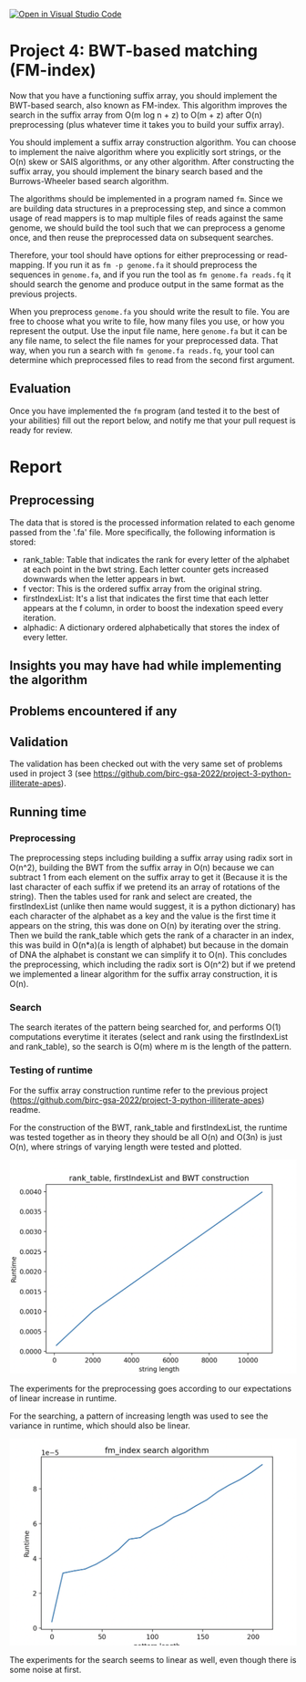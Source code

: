 [![Open in Visual Studio Code](https://classroom.github.com/assets/open-in-vscode-c66648af7eb3fe8bc4f294546bfd86ef473780cde1dea487d3c4ff354943c9ae.svg)](https://classroom.github.com/online_ide?assignment_repo_id=9221973&assignment_repo_type=AssignmentRepo)
# Project 4: BWT-based matching (FM-index)

Now that you have a functioning suffix array, you should implement the BWT-based search, also known as FM-index. This algorithm improves the search in the suffix array from O(m log n + z) to O(m + z) after O(n) preprocessing (plus whatever time it takes you to build your suffix array).

You should implement a suffix array construction algorithm. You can choose to implement the naive algorithm where you explicitly sort strings, or the O(n) skew or SAIS algorithms, or any other algorithm. After constructing the suffix array, you should implement the binary search based and the Burrows-Wheeler based search algorithm.

The algorithms should be implemented in a program named `fm`. Since we are building data structures in a preprocessing step, and since a common usage of read mappers is to map multiple files of reads against the same genome, we should build the tool such that we can preprocess a genome once, and then reuse the preprocessed data on subsequent searches.

Therefore, your tool should have options for either preprocessing or read-mapping. If you run it as `fm -p genome.fa` it should preprocess the sequences in `genome.fa`, and if you run the tool as  `fm genome.fa reads.fq` it should search the genome and produce output in the same format as the previous projects.

When you preprocess `genome.fa` you should write the result to file. You are free to choose what you write to file, how many files you use, or how you represent the output. Use the input file name, here `genome.fa` but it can be any file name, to select the file names for your preprocessed data. That way, when you run a search with `fm genome.fa reads.fq`, your tool can determine which preprocessed files to read from the second first argument.

## Evaluation

Once you have implemented the `fm` program (and tested it to the best of your abilities) fill out the report below, and notify me that your pull request is ready for review.

# Report

## Preprocessing

The data that is stored is the processed information related to each genome passed from the '.fa' file. More specifically, the following information is stored:

* rank_table: Table that indicates the rank for every letter of the alphabet at each point in the bwt string. Each letter counter gets increased downwards when the letter appears in bwt.
* f vector: This is the ordered suffix array from the original string.
* firstIndexList: It's a list that indicates the first time that each letter appears at the f column, in order to boost the indexation speed every iteration.
* alphadic: A dictionary ordered alphabetically that stores the index of every letter.

## Insights you may have had while implementing the algorithm

## Problems encountered if any

## Validation

The validation has been checked out with the very same set of problems used in project 3 (see https://github.com/birc-gsa-2022/project-3-python-illiterate-apes).

## Running time

### Preprocessing
The preprocessing steps including building a suffix array using radix sort in O(n^2), building the BWT from the suffix array in O(n) because we can subtract 1 from each element on the suffix array to get it (Because it is the last character of each suffix if we pretend its an array of rotations of the string). Then the tables used for rank and select are created, the firstIndexList (unlike then name would suggest, it is a python dictionary) has each character of the alphabet as a key and the value is the first time it appears on the string, this was done on O(n) by iterating over the string. Then we build the rank_table which gets the rank of a character in an index, this was build in O(n*a)(a is length of alphabet) but because in the domain of DNA the alphabet is constant we can simplify it to O(n). This concludes the preprocessing, which including the radix sort is O(n^2) but if we pretend we implemented a linear algorithm for the suffix array construction, it is O(n). 

### Search
The search iterates of the pattern being searched for, and performs O(1) computations everytime it iterates (select and rank using the firstIndexList and rank_table), so the search is O(m) where m is the length of the pattern.

### Testing of runtime
For the suffix array construction runtime refer to the previous project (https://github.com/birc-gsa-2022/project-3-python-illiterate-apes) readme.

For the construction of the BWT, rank_table and firstIndexList, the runtime was tested together as in theory they should be all O(n) and O(3n) is just O(n), where strings of varying length were tested and plotted.

![](figs/preprocess.png)

The experiments for the preprocessing goes according to our expectations of linear increase in runtime.


For the searching, a pattern of increasing length was used to see the variance in runtime, which should also be linear.

![](figs/search.png)

The experiments for the search seems to linear as well, even though there is some noise at first.

